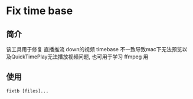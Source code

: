 Fix time base
===========

## 简介
该工具用于修复 直播推流 down的视频 timebase 不一致导致mac下无法预览以及QuickTimePlay无法播放视频问题, 也可用于学习 ffmpeg 用

## 使用
	fixtb [files]...
